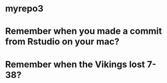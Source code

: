 # myrepo3
# Remember when you made a commit from Rstudio on your mac?
# Remember when the Vikings lost 7-38?